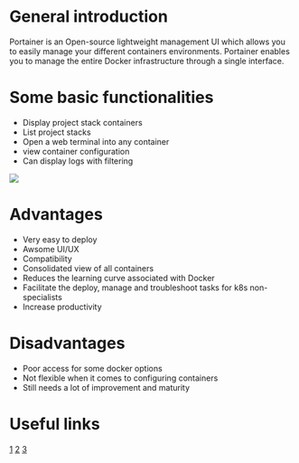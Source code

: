 
# General introduction
Portainer is an Open-source lightweight management UI which allows you to easily manage your different containers environments. Portainer enables you to manage the entire Docker infrastructure through a single interface.

# Some basic functionalities
 * Display project stack containers
 * List project stacks
 * Open a web terminal into any container
 * view container configuration
 * Can display logs with filtering
 
![](https://2.bp.blogspot.com/-N7piChMnv4Y/XNv01GHPOlI/AAAAAAAACw4/x41sXFftxpAFin_tsFLH7v-WwAZbS-nwACLcBGAs/w1200-h630-p-k-no-nu/portainer.png)
 
# Advantages
 * Very easy to deploy
 * Awsome UI/UX
 * Compatibility
 * Consolidated view of all containers
 * Reduces the learning curve associated with Docker
 * Facilitate the deploy, manage and troubleshoot tasks for k8s non-specialists
 * Increase productivity
# Disadvantages
* Poor access for some docker options
* Not flexible when it comes to configuring containers
* Still needs a lot of improvement and maturity

# Useful links

[1](https://www.youtube.com/watch?v=8q9k1qzXRk4)
[2](https://cbea.ms/git-commit/)
[3](https://docs.docksal.io/use-cases/portainer/)
